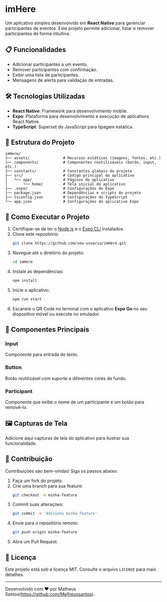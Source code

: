 
# imHere

Um aplicativo simples desenvolvido em **React Native** para gerenciar participantes de eventos. Este projeto permite adicionar, listar e remover participantes de forma intuitiva.

## 📋 Funcionalidades

- Adicionar participantes a um evento.
- Remover participantes com confirmação.
- Exibir uma lista de participantes.
- Mensagens de alerta para validação de entradas.

## 🛠️ Tecnologias Utilizadas

- **React Native**: Framework para desenvolvimento mobile.
- **Expo**: Plataforma para desenvolvimento e execução de aplicativos React Native.
- **TypeScript**: Superset do JavaScript para tipagem estática.

## 📂 Estrutura do Projeto

```
imHere/
├── assets/               # Recursos estáticos (imagens, fontes, etc.)
├── components/           # Componentes reutilizáveis (botão, input, etc.)
├── constants/            # Constantes globais do projeto
├── src/                  # Código principal do aplicativo
│   └── app/              # Páginas do aplicativo
│       └── home/         # Tela inicial do aplicativo
├── .expo/                # Configurações do Expo
├── package.json          # Dependências e scripts do projeto
├── tsconfig.json         # Configurações do TypeScript
└── app.json              # Configurações do aplicativo Expo
```

## 🚀 Como Executar o Projeto

1. Certifique-se de ter o [Node.js](https://nodejs.org/) e o [Expo CLI](https://docs.expo.dev/get-started/installation/) instalados.
2. Clone este repositório:
   ```bash
   git clone https://github.com/seu-usuario/imHere.git
   ```
3. Navegue até o diretório do projeto:
   ```bash
   cd imHere
   ```
4. Instale as dependências:
   ```bash
   npm install
   ```
5. Inicie o aplicativo:
   ```bash
   npm run start
   ```
6. Escaneie o QR Code no terminal com o aplicativo **Expo Go** no seu dispositivo móvel ou execute no emulador.

## 📱 Componentes Principais

### **Input**
Componente para entrada de texto.

### **Button**
Botão reutilizável com suporte a diferentes cores de fundo.

### **Participant**
Componente que exibe o nome de um participante e um botão para removê-lo.

## 🖼️ Capturas de Tela

Adicione aqui capturas de tela do aplicativo para ilustrar sua funcionalidade.

## 🤝 Contribuição

Contribuições são bem-vindas! Siga os passos abaixo:

1. Faça um fork do projeto.
2. Crie uma branch para sua feature:
   ```bash
   git checkout -b minha-feature
   ```
3. Commit suas alterações:
   ```bash
   git commit -m 'Adiciona minha feature'
   ```
4. Envie para o repositório remoto:
   ```bash
   git push origin minha-feature
   ```
5. Abra um Pull Request.

## 📄 Licença

Este projeto está sob a licença MIT. Consulte o arquivo `LICENSE` para mais detalhes.

---

Desenvolvido com ❤️ por Matheus Santos(https://github.com/Ma1heussantos).
```
    
